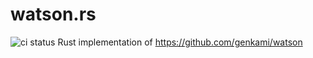 # watson.rs
![ci status](https://github.com/Tobiky/watson.rs/workflows/All%20Tests/badge.svg)
Rust implementation of https://github.com/genkami/watson
